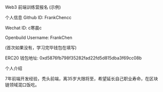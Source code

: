 Web3 前端训练营报名
(示例)

个人信息
Github ID: FrankChencc

Wechat ID: c寒晨c

Openbuild Username: FrankChen

(首次如果没有，学习完毕钱包在填写)

ERC20 钱包地址: 0xd5876fb798f35282fad22fd5d815dba3f69cc08b

个人介绍

7年前端开发经验，秃头前端，离35岁大限将至，希望延长自己职业寿命，在区块链领域混口饭吃。
